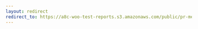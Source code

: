```yaml
---
layout: redirect
redirect_to: https://a8c-woo-test-reports.s3.amazonaws.com/public/pr-merge/40425/api/index.html
---
```

